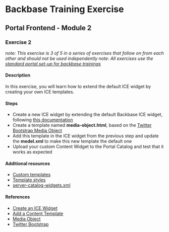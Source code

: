# Backbase Training Exercise## Portal Frontend - Module 2### Exercise 2_note: This exercise is 3 of 5 in a series of exercises that follow on from each other and should not be used independently__note: All exercises use the [standard portal set-up for backbase trainings](https://my.backbase.com/resources/how-to-guides/getting-your-first-launchpad-based-portal-set-up/)_#### DescriptionIn this exercise, you will learn how to extend the default ICE widget by creating your own ICE templates.#### Steps - Create a new ICE widget by extending the default Backbase ICE widget, following [this documentation](https://my.backbase.com/resources/documentation/portal/5.6.0/icewidgets_customize.html) - Create a template named **media-object.html**, based on the [Twitter Bootstrap Media Object](http://getbootstrap.com/components/#media) - Add this template in the ICE widget from the previous step and update the **model.xml** to make this new template the default one - Upload your custom Content Widget to the Portal Catalog and test that it works as expected#### Additional resources - [Custom templates](../../templates/content/) - [Template styles](../../css/templates.css) - [server-catalog-widgets.xml](../../../../../config-info/import/server-catalog-widgets.xml#L53-L77)#### References - [Create an ICE Widget](https://my.backbase.com/resources/documentation/portal/5.5.1.0/devd_tuto_ice_.html) - [Add a Content Template](https://my.backbase.com/resources/documentation/portal/5.5.1.0/devd_mang_icet_reftemp.html) - [Media Object](http://getbootstrap.com/components/#media) - [Twitter Bootstrap](http://getbootstrap.com/)